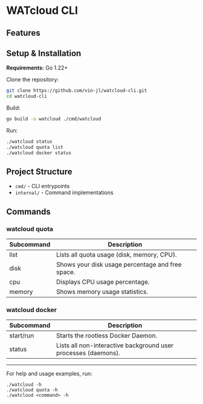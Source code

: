 

# WATcloud CLI


## Features


## Setup & Installation

**Requirements:** Go 1.22+

Clone the repository:
```sh
git clone https://github.com/vin-jl/watcloud-cli.git
cd watcloud-cli
```

Build:
```sh
go build -o watcloud ./cmd/watcloud
```

Run:
```sh
./watcloud status
./watcloud quota list
./watcloud docker status
```

## Project Structure

- `cmd/` - CLI entrypoints
- `internal/` - Command implementations

## Commands
### watcloud quota <args>

| Subcommand | Description |
|------------|--------------------------------------------------|
| list       | Lists all quota usage (disk, memory, CPU).       |
| disk       | Shows your disk usage percentage and free space. |
| cpu        | Displays CPU usage percentage.                   |
| memory     | Shows memory usage statistics.                   |

### watcloud docker <args>

| Subcommand | Description                                      |
|------------|--------------------------------------------------|
| start/run  | Starts the rootless Docker Daemon.                             |
| status     | Lists all non-interactive background user processes (daemons). |

---

For help and usage examples, run:
```
./watcloud -h
./watcloud quota -h
./watcloud <command> -h
```
